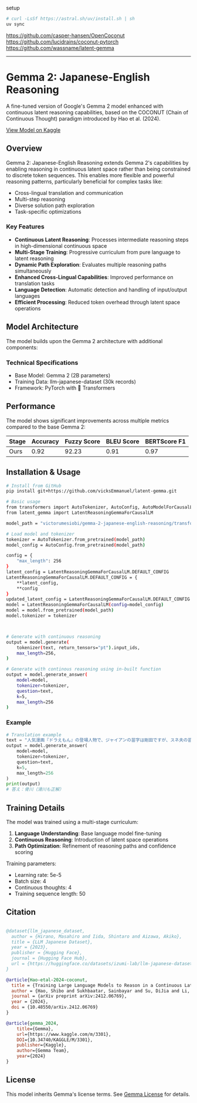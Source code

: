 

setup
~~~sh
# curl -LsSf https://astral.sh/uv/install.sh | sh
uv sync
~~~

https://github.com/casper-hansen/OpenCoconut
https://github.com/lucidrains/coconut-pytorch
https://github.com/wassname/latent-gemma


----
# Gemma 2: Japanese-English Reasoning

A fine-tuned version of Google's Gemma 2 model enhanced with continuous latent reasoning capabilities, based on the COCONUT (Chain of Continuous Thought) paradigm introduced by Hao et al. (2024).

[View Model on Kaggle](https://www.kaggle.com/models/victorumesiobi/gemma-2-japanese-english-reasoning/)

## Overview

Gemma 2: Japanese-English Reasoning extends Gemma 2's capabilities by enabling reasoning in continuous latent space rather than being constrained to discrete token sequences. This enables more flexible and powerful reasoning patterns, particularly beneficial for complex tasks like:

- Cross-lingual translation and communication
- Multi-step reasoning
- Diverse solution path exploration
- Task-specific optimizations

### Key Features

- **Continuous Latent Reasoning**: Processes intermediate reasoning steps in high-dimensional continuous space
- **Multi-Stage Training**: Progressive curriculum from pure language to latent reasoning
- **Dynamic Path Exploration**: Evaluates multiple reasoning paths simultaneously
- **Enhanced Cross-Lingual Capabilities**: Improved performance on translation tasks
- **Language Detection**: Automatic detection and handling of input/output languages
- **Efficient Processing**: Reduced token overhead through latent space operations

## Model Architecture

The model builds upon the Gemma 2 architecture with additional components:

### Technical Specifications

- Base Model: Gemma 2 (2B parameters)
- Training Data: llm-japanese-dataset (30k records)
- Framework: PyTorch with 🤗 Transformers

## Performance

The model shows significant improvements across multiple metrics compared to the base Gemma 2:

| Stage | Accuracy | Fuzzy Score | BLEU Score | BERTScore F1 |
|-------|----------|-------------|------------|--------------|
| Ours   | 0.92     | 92.23       | 0.91       | 0.97         |

## Installation & Usage

```bash
# Install from GitHub
pip install git+https://github.com/vicksEmmanuel/latent-gemma.git

# Basic usage
from transformers import AutoTokenizer, AutoConfig, AutoModelForCausalLM
from latent_gemma import LatentReasoningGemmaForCausalLM

model_path = "victorumesiobi/gemma-2-japanese-english-reasoning/transformers/1" # Replace with the path to which your model was downloaded too

# Load model and tokenizer
tokenizer = AutoTokenizer.from_pretrained(model_path)
model_config = AutoConfig.from_pretrained(model_path)

config = {
    "max_length": 256
}
latent_config = LatentReasoningGemmaForCausalLM.DEFAULT_CONFIG
LatentReasoningGemmaForCausalLM.DEFAULT_CONFIG = {
    **latent_config,
    **config
}
updated_latent_config = LatentReasoningGemmaForCausalLM.DEFAULT_CONFIG
model = LatentReasoningGemmaForCausalLM(config=model_config)
model = model.from_pretrained(model_path)
model.tokenizer = tokenizer



# Generate with continuous reasoning
output = model.generate(
    tokenizer(text, return_tensors="pt").input_ids,
    max_length=256,
)

# Generate with continous reasoning using in-built function
output = model.generate_answer(
    model=model, 
    tokenizer=tokenizer, 
    question=text, 
    k=5, 
    max_length=256
)
```

### Example

```python
# Translation example
text = "人気漫画『ドラえもん』の登場人物で、ジャイアンの苗字は剛田ですが、スネ夫の苗字は何でしょう？"
output = model.generate_answer(
    model=model, 
    tokenizer=tokenizer, 
    question=text, 
    k=5, 
    max_length=256
)
print(output)
# 答え：骨川（滑川も正解）
```

## Training Details

The model was trained using a multi-stage curriculum:

1. **Language Understanding**: Base language model fine-tuning
2. **Continuous Reasoning**: Introduction of latent space operations
3. **Path Optimization**: Refinement of reasoning paths and confidence scoring

Training parameters:
- Learning rate: 5e-5
- Batch size: 4
- Continuous thoughts: 4
- Training sequence length: 50


## Citation

```bibtex

@dataset{llm_japanese_dataset,
  author = {Hirano, Masahiro and Iida, Shintaro and Aizawa, Akiko},
  title = {LLM Japanese Dataset},
  year = {2023},
  publisher = {Hugging Face},
  journal = {Hugging Face Hub},
  url = {https://huggingface.co/datasets/izumi-lab/llm-japanese-dataset},
}

@article{Hao-etal-2024-coconut,
  title = {Training Large Language Models to Reason in a Continuous Latent Space},
  author = {Hao, Shibo and Sukhbaatar, Sainbayar and Su, DiJia and Li, Xian and Hu, Zhiting and Weston, Jason and Tian, Yuandong},
  journal = {arXiv preprint arXiv:2412.06769},
  year = {2024},
  doi = {10.48550/arXiv.2412.06769}
}

@article{gemma_2024,
    title={Gemma},
    url={https://www.kaggle.com/m/3301},
    DOI={10.34740/KAGGLE/M/3301},
    publisher={Kaggle},
    author={Gemma Team},
    year={2024}
}
```

## License

This model inherits Gemma's license terms. See [Gemma License](https://www.kaggle.com/models/google/gemma/license) for details.
